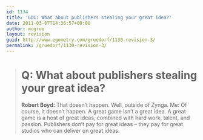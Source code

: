 ```yaml
---
id: 1134
title: 'GDC: What about publishers stealing your great idea?'
date: 2011-03-07T14:36:57+00:00
author: mcgrue
layout: revision
guid: http://www.egometry.com/gruedorf/1130-revision-3/
permalink: /gruedorf/1130-revision-3/
---
```

> # Q: What about publishers stealing your great idea? 
> 
> **Robert Boyd:** That doesn&#8217;t happen. Well, outside of Zynga. Me: Of course, it doesn&#8217;t happen. A great game isn&#8217;t a great idea. A great game is a host of great ideas, combined with hard work, talent, and passion. Publishers don&#8217;t pay for great ideas – they pay for great studios who can deliver on great ideas.
